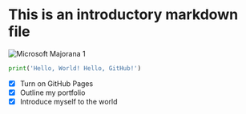 # This is an introductory markdown file
![Microsoft Majorana 1](https://pbs.twimg.com/media/GkV3XyHXoAEwRHI?format=jpg&name=medium)
``` python
print('Hello, World! Hello, GitHub!')
```
- [x] Turn on GitHub Pages
- [x] Outline my portfolio
- [x] Introduce myself to the world
